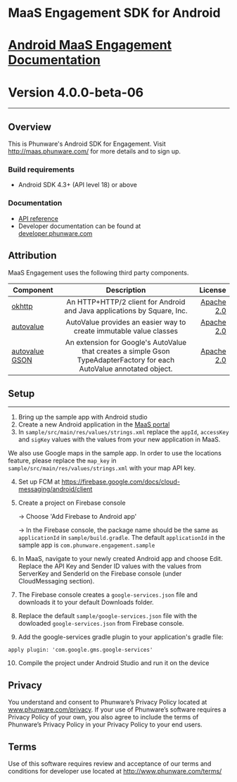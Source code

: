 # MaaS Engagement SDK for Android
  
[Android MaaS Engagement Documentation](http://phunware.github.io/maas-engagement-android-sdk/)  
=======  
**Version 4.0.0-beta-06**
=======  
________________  
  
  
## Overview  
This is Phunware's Android SDK for Engagement. Visit http://maas.phunware.com/ for more details and to sign up.  
  
### Build requirements  
* Android SDK 4.3+ (API level 18) or above  
  
### Documentation  
  
* [API reference](http://phunware.github.io/maas-engagement-android-sdk/)  
* Developer documentation can be found at  
[developer.phunware.com](https://developer.phunware.com/pages/viewpage.action?pageId=3410099)  
  
Attribution  
-----------  
MaaS Engagement uses the following third party components.  
  
| Component     | Description   | License  |  
| ------------- |:-------------:| -----:|  
| [okhttp](https://github.com/square/okhttp)        | An HTTP+HTTP/2 client for Android and Java applications by Square, Inc. | [Apache 2.0](https://github.com/square/okhttp/blob/master/LICENSE.txt) |  
| [autovalue](https://github.com/google/auto/tree/master/value)        | AutoValue provides an easier way to create immutable value classes | [Apache 2.0](https://github.com/google/auto/blob/master/LICENSE.txt) |  
| [autovalue GSON](https://github.com/rharter/auto-value-gson)        | An extension for Google's AutoValue that creates a simple Gson TypeAdapterFactory for each AutoValue annotated object. | [Apache 2.0](https://github.com/rharter/auto-value-gson/blob/master/LICENSE.txt) |  
  
## Setup  
-------  
1. Bring up the sample app with Android studio  
2. Create a new Android application in the [MaaS portal](https://maas.phunware.com/)  
3. In `sample/src/main/res/values/strings.xml` replace the `appId`, `accessKey` and `sigKey` values with the values from your new application in MaaS.   
  
  We also use Google maps in the sample app. In order to use the locations feature, please replace the `map_key`  in `sample/src/main/res/values/strings.xml` with your map API key.
  
4. Set up FCM at https://firebase.google.com/docs/cloud-messaging/android/client
5. Create a project on Firebase console  
  
    -> Choose 'Add Firebase to Android app'  
  
    -> In the Firebase console, the package name should be the same as `applicationId` in `sample/build.gradle`. The default `applicationId` in the sample app is `com.phunware.engagement.sample`  
      
6. In MaaS, navigate to your newly created Android app and choose Edit. Replace the API Key and Sender ID values with the values from ServerKey and SenderId on the Firebase console (under CloudMessaging section).  
7. The Firebase console creates a `google-services.json` file and downloads it to your default Downloads folder.  
8. Replace the default `sample/google-services.json` file with the dowloaded `google-services.json` from Firebase console.  
9. Add the google-services gradle plugin to your application's gradle file:  
  
  `apply plugin: 'com.google.gms.google-services'`  
    
10. Compile the project under Android Studio and run it on the device  
  
Privacy  
-----------  
You understand and consent to Phunware’s Privacy Policy located at www.phunware.com/privacy. If your use of Phunware’s software requires a Privacy Policy of your own, you also agree to include the terms of Phunware’s Privacy Policy in your Privacy Policy to your end users.  
  
Terms  
-----------  
Use of this software requires review and acceptance of our terms and conditions for developer use located at http://www.phunware.com/terms/
